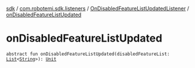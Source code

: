 [sdk](../../index.md) / [com.robotemi.sdk.listeners](../index.md) / [OnDisabledFeatureListUpdatedListener](index.md) / [onDisabledFeatureListUpdated](./on-disabled-feature-list-updated.md)

# onDisabledFeatureListUpdated

`abstract fun onDisabledFeatureListUpdated(disabledFeatureList: `[`List`](https://kotlinlang.org/api/latest/jvm/stdlib/kotlin.collections/-list/index.html)`<`[`String`](https://kotlinlang.org/api/latest/jvm/stdlib/kotlin/-string/index.html)`>): `[`Unit`](https://kotlinlang.org/api/latest/jvm/stdlib/kotlin/-unit/index.html)